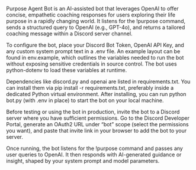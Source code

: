 Purpose Agent Bot is an AI-assisted bot that leverages OpenAI to offer concise, empathetic coaching responses for users exploring their life purpose in a rapidly changing world. It listens for the !purpose command, sends a structured query to OpenAI (e.g., GPT-4o), and returns a tailored coaching message within a Discord server channel.

To configure the bot, place your Discord Bot Token, OpenAI API Key, and any custom system prompt text in a .env file. An example layout can be found in env.example, which outlines the variables needed to run the bot without exposing sensitive credentials in source control. The bot uses python-dotenv to load these variables at runtime.

Dependencies like discord.py and openai are listed in requirements.txt. You can install them via pip install -r requirements.txt, preferably inside a dedicated Python virtual environment. After installing, you can run python bot.py (with .env in place) to start the bot on your local machine.

Before testing or using the bot in production, invite the bot to a Discord server where you have sufficient permissions. Go to the Discord Developer Portal, generate an OAuth2 URL under “bot” scope (select the permissions you want), and paste that invite link in your browser to add the bot to your server.

Once running, the bot listens for the !purpose command and passes any user queries to OpenAI. It then responds with AI-generated guidance or insight, shaped by your system prompt and model parameters.